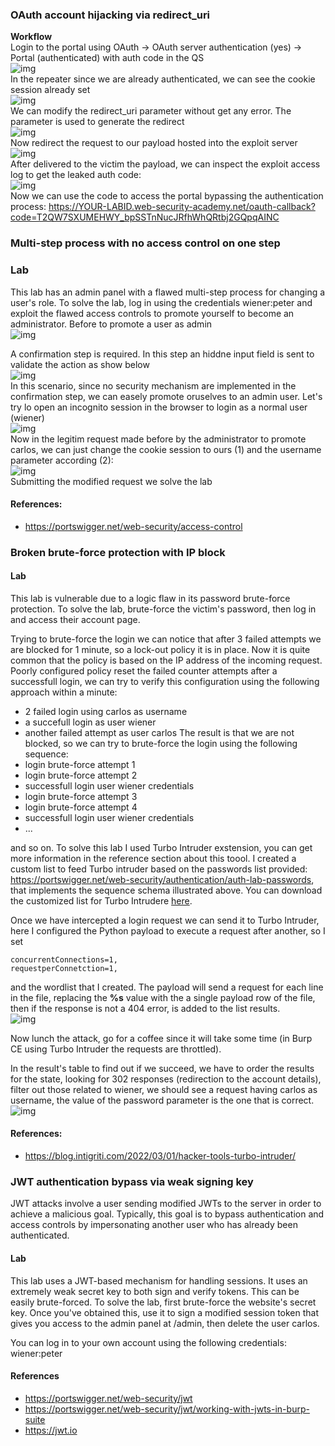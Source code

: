 ### OAuth account hijacking via redirect_uri
<b>Workflow</b><br/>
Login to the portal using OAuth -> OAuth server authentication (yes) -> Portal (authenticated)  with auth code in the QS
<br>![img](./img/5.png)<br>
In the repeater since we are already authenticated, we can see the cookie session already set
<br>![img](./img/6.png)<br>
We can modify the redirect_uri parameter without get any error. The parameter is used to generate the redirect
<br>![img](./img/7.png)<br>
Now redirect the request to our payload hosted into the exploit server
<br>![img](./img/8.png)<br>
After delivered to the victim the payload, we can inspect the exploit access log to get the leaked auth code:
<br>![img](./img/9.png)<br>
Now we can use the code to access the portal bypassing the authentication process:
https://YOUR-LABID.web-security-academy.net/oauth-callback?code=T2QW7SXUMEHWY_bpSSTnNucJRfhWhQRtbj2GQpqAINC

### Multi-step process with no access control on one step 
### Lab
This lab has an admin panel with a flawed multi-step process for changing a user's role. 
To solve the lab, log in using the credentials wiener:peter and exploit the flawed access controls to promote yourself to become an administrator.
Before to promote a user as admin 
<br>![img](./img/83.png)<br>

A confirmation step is required. In this step an hiddne input field is sent to validate the action as show below
<br>![img](./img/84.png)<br>
In this scenario, since no security mechanism are implemented in the confirmation step, we can easely promote oruselves to an admin user. Let's try lo open an incognito session in the browser to login as a normal user (wiener)
<br>![img](./img/85.png)<br>
Now in the legitim request made before by the administrator to promote carlos, we can just change the cookie session to ours (1) and the username parameter according (2):
<br>![img](./img/86.png)<br>
Submitting the modified request we solve the lab

#### References:
+ https://portswigger.net/web-security/access-control

### Broken brute-force protection with IP block
#### Lab
This lab is vulnerable due to a logic flaw in its password brute-force protection. To solve the lab, brute-force the victim's password, then log in and access their account page.

Trying to brute-force the login we can notice that after 3 failed attempts we are blocked for 1 minute, so a lock-out policy it is in place. Now it is quite common that the policy is based on the IP address of the incoming request. Poorly configured policy reset the failed counter attempts after a successfull login, we can try to verify this configuration using the following approach within a minute:
+ 2 failed login using carlos as username
+ a succefull login as user wiener
+ another failed attempt as user carlos
The result is that we are not blocked, so we can try to brute-force the login using the following sequence:
+ login brute-force attempt 1
+ login brute-force attempt 2
+ successfull login user wiener credentials
+ login brute-force attempt 3
+ login brute-force attempt 4
+ successfull login user wiener credentials
+ ...

and so on. To solve this lab I used Turbo Intruder exstension, you can get more information in the reference section about this toool. I created a custom list to feed Turbo intruder based on the passwords list provided: https://portswigger.net/web-security/authentication/auth-lab-passwords, that implements the sequence schema illustrated above. You can download the customized list for Turbo Intrudere [here](./file/wl_auth.txt).

Once we have intercepted a login request we can send it to Turbo Intruder, here I configured the Python payload to execute a request after another, so I set
```
concurrentConnections=1,
requestperConnetction=1,
```
and the wordlist that I created. The payload will send a request for each line in the file, replacing the <b>%s</b>
value with the a single payload row of the file, then if the response is not a 404 error, is added to the list results.
<br>![img](./img/87.png)<br>

Now lunch the attack, go for a coffee since it will take some time (in Burp CE using Turbo Intruder the requests are throttled). 

In the result's table to find out if we succeed, we have to order the results for the state, looking for 302 responses (redirection to the account details), filter out those related to wiener, we should see a request having carlos as username, the value of the password parameter is the one that is correct.
<br>![img](./img/88.png)<br>


#### References:
+ https://blog.intigriti.com/2022/03/01/hacker-tools-turbo-intruder/

### JWT authentication bypass via weak signing key
JWT attacks involve a user sending modified JWTs to the server in order to achieve a malicious goal. Typically, this goal is to bypass authentication and access controls by impersonating another user who has already been authenticated. 
#### Lab
This lab uses a JWT-based mechanism for handling sessions. It uses an extremely weak secret key to both sign and verify tokens. This can be easily brute-forced. To solve the lab, first brute-force the website's secret key. Once you've obtained this, use it to sign a modified session token that gives you access to the admin panel at /admin, then delete the user carlos.

You can log in to your own account using the following credentials: wiener:peter 
#### References
+ https://portswigger.net/web-security/jwt
+ https://portswigger.net/web-security/jwt/working-with-jwts-in-burp-suite
+ https://jwt.io
